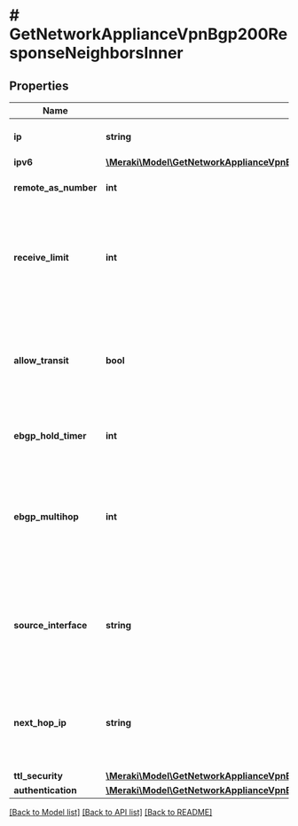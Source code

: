# # GetNetworkApplianceVpnBgp200ResponseNeighborsInner

## Properties

Name | Type | Description | Notes
------------ | ------------- | ------------- | -------------
**ip** | **string** | The IPv4 address of the neighbor | [optional]
**ipv6** | [**\Meraki\Model\GetNetworkApplianceVpnBgp200ResponseNeighborsInnerIpv6**](GetNetworkApplianceVpnBgp200ResponseNeighborsInnerIpv6.md) |  | [optional]
**remote_as_number** | **int** | Remote AS number of the neighbor | [optional]
**receive_limit** | **int** | The maximum number of routes that the appliance can receive from the neighbor | [optional]
**allow_transit** | **bool** | Whether the appliance will advertise routes learned from other Autonomous Systems | [optional]
**ebgp_hold_timer** | **int** | The eBGP hold time in seconds for the neighbor | [optional]
**ebgp_multihop** | **int** | The number of hops the appliance must traverse to establish a peering relationship with the neighbor | [optional]
**source_interface** | **string** | The output interface the appliance uses to establish a peering relationship with the neighbor | [optional]
**next_hop_ip** | **string** | The IPv4 address of the neighbor that will establish a TCP session with the appliance | [optional]
**ttl_security** | [**\Meraki\Model\GetNetworkApplianceVpnBgp200ResponseNeighborsInnerTtlSecurity**](GetNetworkApplianceVpnBgp200ResponseNeighborsInnerTtlSecurity.md) |  | [optional]
**authentication** | [**\Meraki\Model\GetNetworkApplianceVpnBgp200ResponseNeighborsInnerAuthentication**](GetNetworkApplianceVpnBgp200ResponseNeighborsInnerAuthentication.md) |  | [optional]

[[Back to Model list]](../../README.md#models) [[Back to API list]](../../README.md#endpoints) [[Back to README]](../../README.md)
